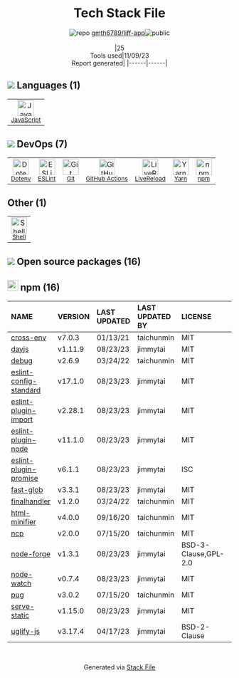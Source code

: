<!--
--- Readme.md Snippet without images Start ---
## Tech Stack
gmth6789/liff-app is built on the following main stack:
- [JavaScript](https://developer.mozilla.org/en-US/docs/Web/JavaScript) – Languages
- [LiveReload](http://livereload.com) – Live Reloading
- [ESLint](http://eslint.org/) – Code Review
- [Shell](https://en.wikipedia.org/wiki/Shell_script) – Shells
- [Yarn](https://yarnpkg.com/) – Front End Package Manager
- [GitHub Actions](https://github.com/features/actions) – Continuous Integration

Full tech stack [here](/techstack.md)
--- Readme.md Snippet without images End ---

--- Readme.md Snippet with images Start ---
## Tech Stack
gmth6789/liff-app is built on the following main stack:
- <img width='25' height='25' src='https://img.stackshare.io/service/1209/javascript.jpeg' alt='JavaScript'/> [JavaScript](https://developer.mozilla.org/en-US/docs/Web/JavaScript) – Languages
- <img width='25' height='25' src='https://img.stackshare.io/service/2601/128.png' alt='LiveReload'/> [LiveReload](http://livereload.com) – Live Reloading
- <img width='25' height='25' src='https://img.stackshare.io/service/3337/Q4L7Jncy.jpg' alt='ESLint'/> [ESLint](http://eslint.org/) – Code Review
- <img width='25' height='25' src='https://img.stackshare.io/service/4631/default_c2062d40130562bdc836c13dbca02d318205a962.png' alt='Shell'/> [Shell](https://en.wikipedia.org/wiki/Shell_script) – Shells
- <img width='25' height='25' src='https://img.stackshare.io/service/5848/44mC-kJ3.jpg' alt='Yarn'/> [Yarn](https://yarnpkg.com/) – Front End Package Manager
- <img width='25' height='25' src='https://img.stackshare.io/service/11563/actions.png' alt='GitHub Actions'/> [GitHub Actions](https://github.com/features/actions) – Continuous Integration

Full tech stack [here](/techstack.md)
--- Readme.md Snippet with images End ---
-->
<div align="center">

# Tech Stack File
![](https://img.stackshare.io/repo.svg "repo") [gmth6789/liff-app](https://github.com/gmth6789/liff-app)![](https://img.stackshare.io/public_badge.svg "public")
<br/><br/>
|25<br/>Tools used|11/09/23 <br/>Report generated|
|------|------|
</div>

## <img src='https://img.stackshare.io/languages.svg'/> Languages (1)
<table><tr>
  <td align='center'>
  <img width='36' height='36' src='https://img.stackshare.io/service/1209/javascript.jpeg' alt='JavaScript'>
  <br>
  <sub><a href="https://developer.mozilla.org/en-US/docs/Web/JavaScript">JavaScript</a></sub>
  <br>
  <sub></sub>
</td>

</tr>
</table>

## <img src='https://img.stackshare.io/devops.svg'/> DevOps (7)
<table><tr>
  <td align='center'>
  <img width='36' height='36' src='https://img.stackshare.io/service/8067/default_90dcb1286af7685c68df319c764b80704df1155b.png' alt='Dotenv'>
  <br>
  <sub><a href="https://github.com/motdotla/dotenv">Dotenv</a></sub>
  <br>
  <sub></sub>
</td>

<td align='center'>
  <img width='36' height='36' src='https://img.stackshare.io/service/3337/Q4L7Jncy.jpg' alt='ESLint'>
  <br>
  <sub><a href="http://eslint.org/">ESLint</a></sub>
  <br>
  <sub></sub>
</td>

<td align='center'>
  <img width='36' height='36' src='https://img.stackshare.io/service/1046/git.png' alt='Git'>
  <br>
  <sub><a href="http://git-scm.com/">Git</a></sub>
  <br>
  <sub></sub>
</td>

<td align='center'>
  <img width='36' height='36' src='https://img.stackshare.io/service/11563/actions.png' alt='GitHub Actions'>
  <br>
  <sub><a href="https://github.com/features/actions">GitHub Actions</a></sub>
  <br>
  <sub></sub>
</td>

<td align='center'>
  <img width='36' height='36' src='https://img.stackshare.io/service/2601/128.png' alt='LiveReload'>
  <br>
  <sub><a href="http://livereload.com">LiveReload</a></sub>
  <br>
  <sub></sub>
</td>

<td align='center'>
  <img width='36' height='36' src='https://img.stackshare.io/service/5848/44mC-kJ3.jpg' alt='Yarn'>
  <br>
  <sub><a href="https://yarnpkg.com/">Yarn</a></sub>
  <br>
  <sub></sub>
</td>

<td align='center'>
  <img width='36' height='36' src='https://img.stackshare.io/service/1120/lejvzrnlpb308aftn31u.png' alt='npm'>
  <br>
  <sub><a href="https://www.npmjs.com/">npm</a></sub>
  <br>
  <sub></sub>
</td>

</tr>
</table>

## Other (1)
<table><tr>
  <td align='center'>
  <img width='36' height='36' src='https://img.stackshare.io/service/4631/default_c2062d40130562bdc836c13dbca02d318205a962.png' alt='Shell'>
  <br>
  <sub><a href="https://en.wikipedia.org/wiki/Shell_script">Shell</a></sub>
  <br>
  <sub></sub>
</td>

</tr>
</table>


## <img src='https://img.stackshare.io/group.svg' /> Open source packages (16)</h2>

## <img width='24' height='24' src='https://img.stackshare.io/service/1120/lejvzrnlpb308aftn31u.png'/> npm (16)

|NAME|VERSION|LAST UPDATED|LAST UPDATED BY|LICENSE|VULNERABILITIES|
|:------|:------|:------|:------|:------|:------|
|[cross-env](https://www.npmjs.com/cross-env)|v7.0.3|01/13/21|taichunmin |MIT|N/A|
|[dayjs](https://www.npmjs.com/dayjs)|v1.11.9|08/23/23|jimmytai |MIT|N/A|
|[debug](https://www.npmjs.com/debug)|v2.6.9|03/24/22|taichunmin |MIT|N/A|
|[eslint-config-standard](https://www.npmjs.com/eslint-config-standard)|v17.1.0|08/23/23|jimmytai |MIT|N/A|
|[eslint-plugin-import](https://www.npmjs.com/eslint-plugin-import)|v2.28.1|08/23/23|jimmytai |MIT|N/A|
|[eslint-plugin-node](https://www.npmjs.com/eslint-plugin-node)|v11.1.0|08/23/23|jimmytai |MIT|N/A|
|[eslint-plugin-promise](https://www.npmjs.com/eslint-plugin-promise)|v6.1.1|08/23/23|jimmytai |ISC|N/A|
|[fast-glob](https://www.npmjs.com/fast-glob)|v3.3.1|08/23/23|jimmytai |MIT|N/A|
|[finalhandler](https://www.npmjs.com/finalhandler)|v1.2.0|03/24/22|taichunmin |MIT|N/A|
|[html-minifier](https://www.npmjs.com/html-minifier)|v4.0.0|09/16/20|taichunmin |MIT|N/A|
|[ncp](https://www.npmjs.com/ncp)|v2.0.0|07/15/20|taichunmin |MIT|N/A|
|[node-forge](https://www.npmjs.com/node-forge)|v1.3.1|08/23/23|jimmytai |BSD-3-Clause,GPL-2.0|N/A|
|[node-watch](https://www.npmjs.com/node-watch)|v0.7.4|08/23/23|jimmytai |MIT|N/A|
|[pug](https://www.npmjs.com/pug)|v3.0.2|07/15/20|taichunmin |MIT|N/A|
|[serve-static](https://www.npmjs.com/serve-static)|v1.15.0|08/23/23|jimmytai |MIT|N/A|
|[uglify-js](https://www.npmjs.com/uglify-js)|v3.17.4|04/17/23|jimmytai |BSD-2-Clause|N/A|

<br/>
<div align='center'>

Generated via [Stack File](https://github.com/apps/stack-file)
